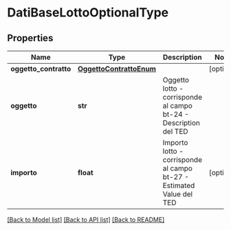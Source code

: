 # DatiBaseLottoOptionalType

## Properties
Name | Type | Description | Notes
------------ | ------------- | ------------- | -------------
**oggetto_contratto** | [**OggettoContrattoEnum**](OggettoContrattoEnum.md) |  | [optional] 
**oggetto** | **str** | Oggetto lotto - corrisponde al campo bt-24 - Description del TED | 
**importo** | **float** | Importo lotto - corrisponde al campo bt-27 - Estimated Value del TED | [optional] 

[[Back to Model list]](../README.md#documentation-for-models) [[Back to API list]](../README.md#documentation-for-api-endpoints) [[Back to README]](../README.md)

